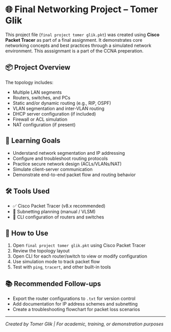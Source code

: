 # 🌐 Final Networking Project – Tomer Glik

This project file (`final project tomer glik.pkt`) was created using **Cisco Packet Tracer** as part of a final assignment. It demonstrates core networking concepts and best practices through a simulated network environment.
This asssignmant is a part of the CCNA preperation.

## 📦 Project Overview

The topology includes:
- Multiple LAN segments
- Routers, switches, and PCs
- Static and/or dynamic routing (e.g., RIP, OSPF)
- VLAN segmentation and inter-VLAN routing
- DHCP server configuration (if included)
- Firewall or ACL simulation
- NAT configuration (if present)

## 🧠 Learning Goals

- Understand network segmentation and IP addressing
- Configure and troubleshoot routing protocols
- Practice secure network design (ACLs/VLANs/NAT)
- Simulate client-server communication
- Demonstrate end-to-end packet flow and routing behavior

## 🛠 Tools Used

- ✅ Cisco Packet Tracer (v8.x recommended)
- 🧮 Subnetting planning (manual / VLSM)
- 📝 CLI configuration of routers and switches

## 🚀 How to Use

1. Open `final project tomer glik.pkt` using Cisco Packet Tracer
2. Review the topology layout
3. Open CLI for each router/switch to view or modify configuration
4. Use simulation mode to track packet flow
5. Test with `ping`, `tracert`, and other built-in tools

## 📚 Recommended Follow-ups

- Export the router configurations to `.txt` for version control
- Add documentation for IP address schemes and subnetting
- Create a troubleshooting flowchart for packet loss scenarios

---

*Created by Tomer Glik | For academic, training, or demonstration purposes*
